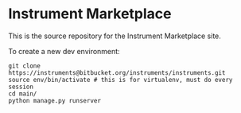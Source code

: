 Instrument Marketplace
======================

This is the source repository for the Instrument Marketplace site.

To create a new dev environment:

    git clone https://instruments@bitbucket.org/instruments/instruments.git
    source env/bin/activate # this is for virtualenv, must do every session
    cd main/
    python manage.py runserver





